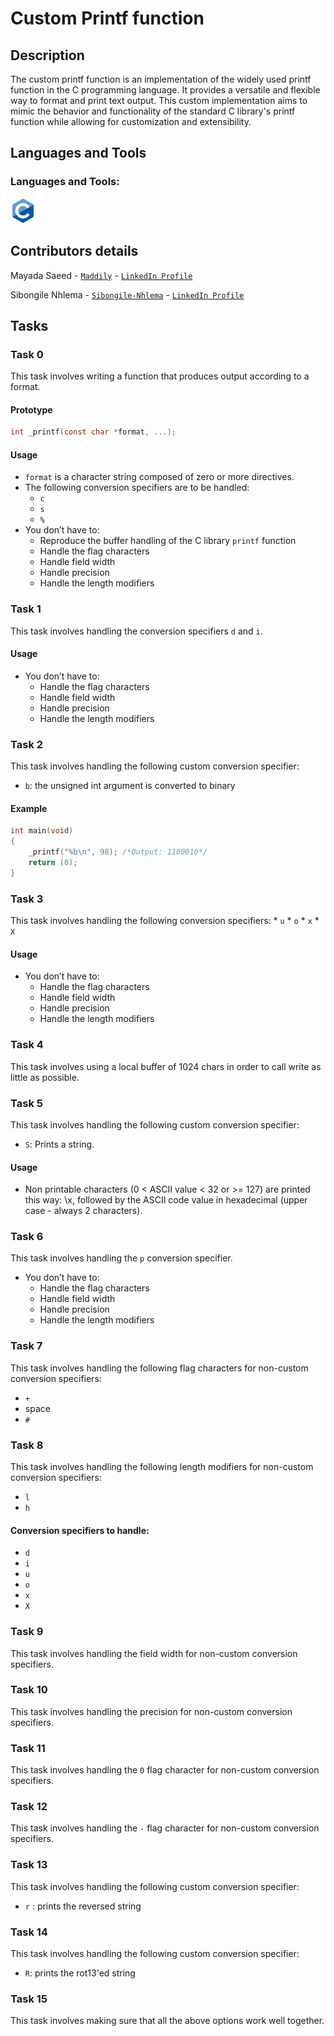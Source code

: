 # Custom Printf function


## Description

The custom printf function is an implementation of the widely used printf function in the C programming language. It provides a versatile and flexible way to format and print text output. This custom implementation aims to mimic the behavior and functionality of the standard C library's printf function while allowing for customization and extensibility.

## Languages and Tools


<h3 align="left">Languages and Tools:</h3>
<p align="left"> <a href="https://www.cprogramming.com/" target="_blank" rel="noreferrer"> <img src="https://raw.githubusercontent.com/devicons/devicon/master/icons/c/c-original.svg" alt="c" width="40" height="40"/> </a> </p>


## Contributors details

Mayada Saeed - [`Maddily`](https://github.com/Maddily) - [`LinkedIn Profile`](https://www.linkedin.com/in/mayadase/)

Sibongile Nhlema - [`Sibongile-Nhlema`](https://github.com/Sibongile-Nhlema) - [`LinkedIn Profile`](https://www.linkedin.com/in/sibongile-nhlema/)

## Tasks

### Task 0

This task involves writing a function that produces output according to a format.

#### Prototype

```c
int _printf(const char *format, ...);
```

#### Usage

* `format` is a character string composed of zero or more directives.
* The following conversion specifiers are to be handled:
	* `c`
	* `s`
	* `%`
* You don’t have to:
	* Reproduce the buffer handling of the C library `printf` function
	* Handle the flag characters
	* Handle field width
	* Handle precision
	* Handle the length modifiers

### Task 1

This task involves handling the conversion specifiers `d` and `i`.

#### Usage

* You don’t have to:
	* Handle the flag characters
	* Handle field width
	* Handle precision
	* Handle the length modifiers

### Task 2

This task involves handling the following custom conversion specifier:
* `b`: the unsigned int argument is converted to binary

#### Example

```c
int main(void)
{
    _printf("%b\n", 98); /*Output: 1100010*/
    return (0);
}
```

### Task 3

This task involves handling the following conversion specifiers:
	* `u`
	* `o`
	* `x`
	* `X`

#### Usage

* You don’t have to:
	* Handle the flag characters
	* Handle field width
	* Handle precision
	* Handle the length modifiers

### Task 4

This task involves using a local buffer of 1024 chars in order to call write as little as possible.

### Task 5

This task involves handling the following custom conversion specifier:
* `S`: Prints a string.

#### Usage
* Non printable characters (0 < ASCII value < 32 or >= 127) are printed this way: \x, followed by the ASCII code value in hexadecimal (upper case - always 2 characters).

### Task 6

This task involves handling the `p` conversion specifier.

* You don’t have to:
	* Handle the flag characters
	* Handle field width
	* Handle precision
	* Handle the length modifiers

### Task 7

This task involves handling the following flag characters for non-custom conversion specifiers:

* `+`
* space
* `#`

### Task 8

This task involves handling the following length modifiers for non-custom conversion specifiers:

* `l`
* `h`

#### Conversion specifiers to handle:

* `d`
* `i`
* `u`
* `o`
* `x`
* `X`

### Task 9

This task involves handling the field width for non-custom conversion specifiers.

### Task 10

This task involves handling the precision for non-custom conversion specifiers.

### Task 11

This task involves handling the `0` flag character for non-custom conversion specifiers.

### Task 12

This task involves handling the `-` flag character for non-custom conversion specifiers.

### Task 13

This task involves handling the following custom conversion specifier:

* `r` : prints the reversed string

### Task 14

This task involves handling the following custom conversion specifier:

* `R`: prints the rot13'ed string

### Task 15

This task involves making sure that all the above options work well together.
